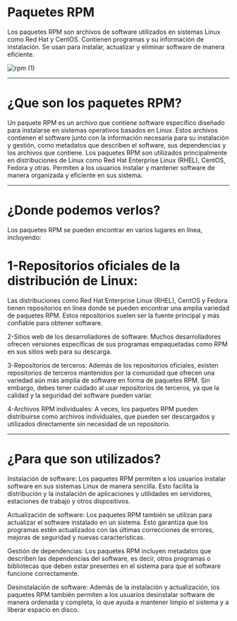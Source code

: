 # Paquetes RPM

Los paquetes RPM son archivos de software utilizados en sistemas Linux como Red Hat y CentOS. Contienen programas y su información de instalación. Se usan para instalar, actualizar y eliminar software de manera eficiente.


![rpm (1)](https://github.com/ArturoKronos/PaquetesRPM/assets/145538520/93f38df6-34f9-4c61-afbb-ab55e31d2e96)


***
# ¿Que son los paquetes RPM?

Un paquete RPM es un archivo que contiene software específico diseñado para instalarse en sistemas operativos basados en Linux. Estos archivos contienen el software junto con la información necesaria para su instalación y gestión, como metadatos que describen el software, sus dependencias y los archivos que contiene. Los paquetes RPM son utilizados principalmente en distribuciones de Linux como Red Hat Enterprise Linux (RHEL), CentOS, Fedora y otras. Permiten a los usuarios instalar y mantener software de manera organizada y eficiente en sus sistema.


***
# ¿Donde podemos verlos?

Los paquetes RPM se pueden encontrar en varios lugares en línea, incluyendo:

# 1-Repositorios oficiales de la distribución de Linux: 
Las distribuciones como Red Hat Enterprise Linux (RHEL), CentOS y Fedora tienen repositorios en línea donde se pueden encontrar una amplia variedad de paquetes RPM. Estos repositorios suelen ser la fuente principal y más confiable para obtener software.

2-Sitios web de los desarrolladores de software: Muchos desarrolladores ofrecen versiones específicas de sus programas empaquetadas como RPM en sus sitios web para su descarga.

3-Repositorios de terceros: Además de los repositorios oficiales, existen repositorios de terceros mantenidos por la comunidad que ofrecen una variedad aún más amplia de software en forma de paquetes RPM. Sin embargo, debes tener cuidado al usar repositorios de terceros, ya que la calidad y la seguridad del software pueden variar.

4-Archivos RPM individuales: A veces, los paquetes RPM pueden distribuirse como archivos individuales, que pueden ser descargados y utilizados directamente sin necesidad de un repositorio.

***
# ¿Para que son utilizados?

Instalación de software: Los paquetes RPM permiten a los usuarios instalar software en sus sistemas Linux de manera sencilla. Esto facilita la distribución y la instalación de aplicaciones y utilidades en servidores, estaciones de trabajo y otros dispositivos.

Actualización de software: Los paquetes RPM también se utilizan para actualizar el software instalado en un sistema. Esto garantiza que los programas estén actualizados con las últimas correcciones de errores, mejoras de seguridad y nuevas características.

Gestión de dependencias: Los paquetes RPM incluyen metadatos que describen las dependencias del software, es decir, otros programas o bibliotecas que deben estar presentes en el sistema para que el software funcione correctamente. 

Desinstalación de software: Además de la instalación y actualización, los paquetes RPM también permiten a los usuarios desinstalar software de manera ordenada y completa, lo que ayuda a mantener limpio el sistema y a liberar espacio en disco.
